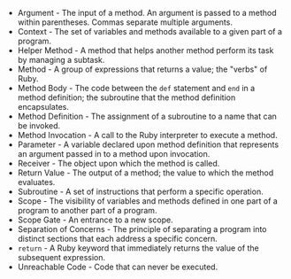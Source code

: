 * Argument - The input of a method. An argument is passed to a method within parentheses. Commas separate multiple arguments.
* Context - The set of variables and methods available to a given part of a program.
* Helper Method - A method that helps another method perform its task by managing a subtask.
* Method - A group of expressions that returns a value; the "verbs" of Ruby.
* Method Body - The code between the `def` statement and `end` in a method definition; the subroutine that the method definition encapsulates.
* Method Definition - The assignment of a subroutine to a name that can be invoked.
* Method Invocation - A call to the Ruby interpreter to execute a method.
* Parameter - A variable declared upon method definition that represents an argument passed in to a method upon invocation.
* Receiver - The object upon which the method is called.
* Return Value - The output of a method; the value to which the method evaluates.
* Subroutine - A set of instructions that perform a specific operation.
* Scope - The visibility of variables and methods defined in one part of a program to another part of a program.
* Scope Gate - An entrance to a new scope.
* Separation of Concerns - The principle of separating a program into distinct sections that each address a specific concern.
* `return` - A Ruby keyword that immediately returns the value of the subsequent expression.
* Unreachable Code - Code that can never be executed.
